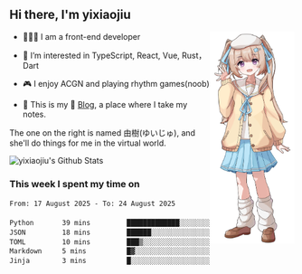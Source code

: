 ## Hi there, I'm yixiaojiu

<img src="./yuiju.webp" align="right" width="150" />

- 🧑🏻‍💻 I am a front-end developer

- 👀 I’m interested in TypeScript, React, Vue, Rust，Dart

- 🎮 I enjoy ACGN and playing rhythm games(noob)

- 🌱 This is my 📝 [Blog](https://note.yixiaojiu.top), a place where I take my notes.

The one on the right is named 由樹(ゆいじゅ), and she'll do things for me in the virtual world.

<img src="https://bad-apple-github-readme.vercel.app/api?show_icons=true&hide_title=true&hide_rank=true&count_private=true&show_bg=1&username=yixiaojiu" alt="yixiaojiu's Github Stats"/>

### This week I spent my time on

<!--START_SECTION:waka-->

```txt
From: 17 August 2025 - To: 24 August 2025

Python       39 mins         █████████████░░░░░░░░░░░░   51.39 %
JSON         18 mins         ██████░░░░░░░░░░░░░░░░░░░   23.49 %
TOML         10 mins         ███▒░░░░░░░░░░░░░░░░░░░░░   13.92 %
Markdown     5 mins          █▓░░░░░░░░░░░░░░░░░░░░░░░   06.45 %
Jinja        3 mins          █░░░░░░░░░░░░░░░░░░░░░░░░   04.57 %
```

<!--END_SECTION:waka-->

